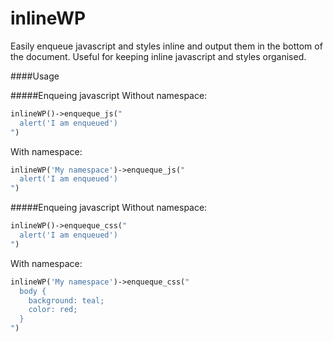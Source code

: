 inlineWP
========

Easily enqueue javascript and styles inline and output them in the bottom of the document. Useful for keeping inline javascript and styles organised.

####Usage


#####Enqueing javascript
Without namespace:
```php
inlineWP()->enqueque_js("
  alert('I am enqueued')
")
```
With namespace:
```php
inlineWP('My namespace')->enqueque_js("
  alert('I am enqueued')
")
```

#####Enqueing javascript
Without namespace:
```php
inlineWP()->enqueque_css("
  alert('I am enqueued')
")
```
With namespace:
```php
inlineWP('My namespace')->enqueque_css("
  body {
    background: teal;
    color: red;
  }
")
```
